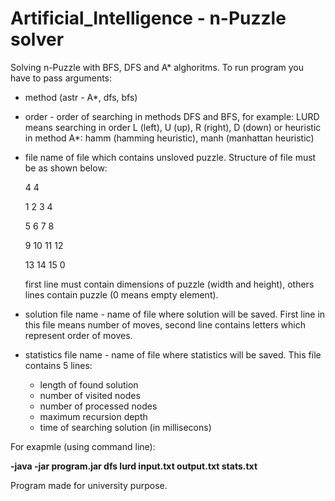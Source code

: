 # Artificial_Intelligence - n-Puzzle solver
Solving n-Puzzle with BFS, DFS and A* alghoritms.
To run program you have to pass arguments:
* method (astr - A*, dfs, bfs)
* order - order of searching in methods DFS and BFS, for example: LURD means searching in order L (left), U (up), R (right), D (down) or heuristic in method A*: hamm (hamming heuristic), manh (manhattan heuristic)
* file name of file which contains unsloved puzzle. Structure of file must be as shown below:
    
   4 4
   
   1  2  3  4
    
   5  6  7  8
   
   9 10 11 12
  
   13 14 15 0
  
  first line must contain dimensions of puzzle (width and height), others lines contain puzzle (0 means empty element).
* solution file name - name of file where solution will be saved. First line in this file means number of moves, second line contains letters which represent order of  moves.
* statistics file name - name of file where statistics will be saved. This file contains 5 lines: 
    - length of found solution
    - number of visited nodes
    - number of processed nodes
    - maximum recursion depth
    - time of searching solution (in millisecons)
   
For exapmle (using command line):

<b> -java -jar program.jar dfs lurd input.txt output.txt stats.txt </b>

Program made for university purpose.
